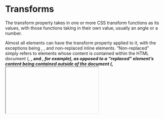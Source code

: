 # Transforms

The transform property takes in one or more CSS transform functions as its values, with those functions taking in their own value, usually an angle or a number.

Almost all elements can have the transform property applied to it, with the exceptions being <col>, <colgroup>, and non-replaced inline elements. “Non-replaced” simply refers to elements whose content is contained within the HTML document (<span>, <b>, and <em>, for example), as opposed to a “replaced” element’s content being contained outside of the document (<a>, <iframe>, and <img>, for example). You do not need to memorize every element that is non-replaced, but rather keep this knowledge in mind should you try to apply the transform property to an element and aren’t sure why it isn’t working.